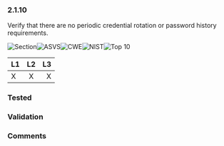 ### 2.1.10 
Verify that there are no periodic credential rotation or password history requirements.

![Section](https://img.shields.io/badge/V2-green.svg)![ASVS](https://img.shields.io/badge/ASVS-2.1.10-blue.svg)![CWE](https://img.shields.io/badge/CWE--red.svg)![NIST](https://img.shields.io/badge/NIST-5.1.1.2-important.svg)![Top 10](https://img.shields.io/badge/--lightgray.svg)

| L1| L2| L3|
| --|:--:|-:|
| X | X | X |

### Tested

### Validation

### Comments

        